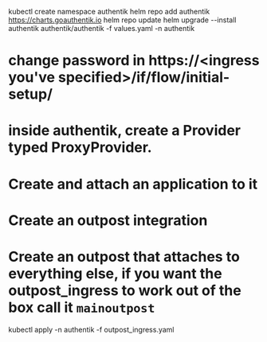 
kubectl create namespace authentik
helm repo add authentik https://charts.goauthentik.io
helm repo update
helm upgrade --install authentik authentik/authentik -f values.yaml -n authentik

# change password in https://<ingress you've specified>/if/flow/initial-setup/

# inside authentik, create a Provider typed ProxyProvider.
# Create and attach an application to it
# Create an outpost integration
# Create an outpost that attaches to everything else, if you want the outpost_ingress to work out of the box call it `mainoutpost`

kubectl apply -n authentik -f outpost_ingress.yaml